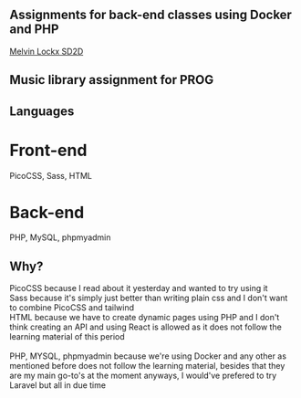 ## Assignments for back-end classes using Docker and PHP

<a target="_blank" href="https://mlockx.nl">Melvin Lockx SD2D</a>

## Music library assignment for PROG

## Languages

# Front-end

PicoCSS, Sass, HTML

# Back-end

PHP, MySQL, phpmyadmin

## Why?

PicoCSS because I read about it yesterday and wanted to try using it <br>
Sass because it's simply just better than writing plain css and I don't want to combine PicoCSS and tailwind <br>
HTML because we have to create dynamic pages using PHP and I don't think creating an API and using React is allowed as it does not follow the learning material of this period <br>
<br>
PHP, MYSQL, phpmyadmin because we're using Docker and any other as mentioned before does not follow the learning material, besides that they are my main go-to's at the moment anyways, I would've prefered to try Laravel but all in due time <br>

